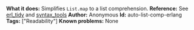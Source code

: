 **What it does:** Simplifies `List.map` to a list comprehension.
**Reference:** See [erl_tidy](http://erlang.org/doc/man/erl_tidy.html) and [syntax_tools](https://github.com/erlang/otp/tree/master/lib/syntax_tool)
**Author:** Anonymous
**Id:** auto-list-comp-erlang
**Tags:** ["Readability"]
**Known problems:** None
